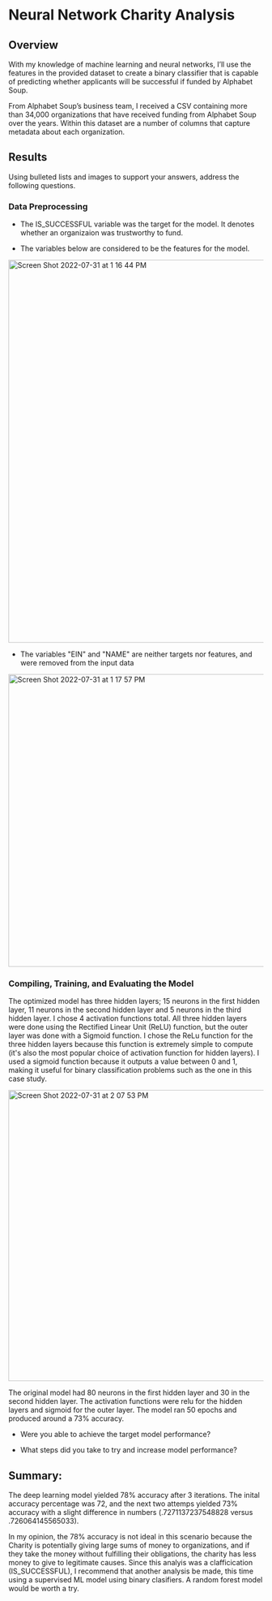 # Neural Network Charity Analysis

## Overview
With my knowledge of machine learning and neural networks, I’ll use the features in the provided dataset to create a binary classifier that is capable of predicting whether applicants will be successful if funded by Alphabet Soup.

From Alphabet Soup’s business team, I received a CSV containing more than 34,000 organizations that have received funding from Alphabet Soup over the years. Within this dataset are a number of columns that capture metadata about each organization. 

## Results
Using bulleted lists and images to support your answers, address the following questions.

### Data Preprocessing
* The IS_SUCCESSFUL variable was the target for the model. It denotes whether an organizaion was trustworthy to fund. 

* The variables below are considered to be the features for the model. 
<img width="755" alt="Screen Shot 2022-07-31 at 1 16 44 PM" src="https://user-images.githubusercontent.com/95447175/182043642-26f3a97a-607b-40ec-b017-5137bbc24d30.png">

* The variables "EIN" and "NAME" are neither targets nor features, and were removed from the input data
<img width="577" alt="Screen Shot 2022-07-31 at 1 17 57 PM" src="https://user-images.githubusercontent.com/95447175/182043695-20194e38-bd11-4ad6-9680-734782869073.png">

### Compiling, Training, and Evaluating the Model

The optimized model has three hidden layers; 15 neurons in the first hidden layer, 11 neurons in the second hidden layer and 5 neurons in the third hidden layer. I chose 4 activation functions total. All three hidden layers were done using the Rectified Linear Unit (ReLU) function, but the outer layer was done with a Sigmoid function. I chose the ReLu function for the three hidden layers because this function is extremely simple to compute (it's also the most popular choice of activation function for hidden layers). I used a sigmoid function because it outputs a value between 0 and 1, making it useful for binary classification problems such as the one in this case study. 

<img width="574" alt="Screen Shot 2022-07-31 at 2 07 53 PM" src="https://user-images.githubusercontent.com/95447175/182045381-6c42a668-33e0-41b0-a502-4647f9bf8cb3.png">

The original model had 80 neurons in the first hidden layer and 30 in the second hidden layer. The activation functions were relu for the hidden layers and sigmoid for the outer layer. The model ran 50 epochs and produced around a 73% accuracy.

* Were you able to achieve the target model performance?

* What steps did you take to try and increase model performance?

## Summary: 
The deep learning model yielded 78% accuracy after 3 iterations. The inital accuracy percentage was 72, and the next two attemps yielded 73% accuracy with a slight difference in numbers (.7271137237548828 versus .726064145565033). 

In my opinion, the 78% accuracy is not ideal in this scenario because the Charity is potentially giving large sums of money to organizations, and if they take the money without fulfilling their obligations, the charity has less money to give to legitimate causes. Since this analyis was a clafficication (IS_SUCCESSFUL), I recommend that another analysis be made, this time using a supervised ML model using binary clasifiers. A random forest model would be worth a try. 
